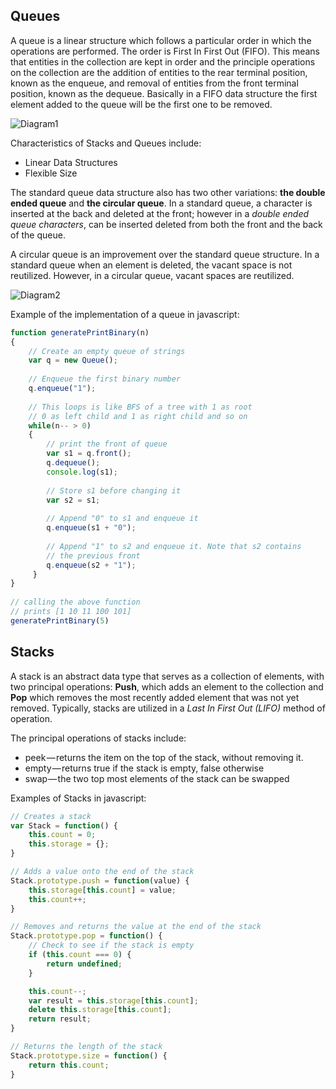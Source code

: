 ## Queues
A queue is a linear structure which follows a particular order in which the operations are performed. The order is First In First Out (FIFO). This means that entities in the collection are kept in order and the principle operations on the collection are the addition of entities to the rear terminal position, known as the enqueue, and removal of entities from the front terminal position, known as the dequeue. Basically in a FIFO data structure the first element added to the queue will be the first one to be removed. 

![Diagram1](https://www.studytonight.com/data-structures/images/introduction-to-queue.png)

Characteristics of Stacks and Queues include: 
* Linear Data Structures 
* Flexible Size 

The standard queue data structure also has two other variations: **the double ended queue** and **the circular queue**. In a standard queue, a character is inserted at the back and deleted at the front; however in a *double ended queue characters*, can be inserted deleted from both the front and the back of the queue. 

A circular queue is an improvement over the standard queue structure. In a standard queue when an element is deleted, the vacant space is not reutilized. However, in a circular queue, vacant spaces are reutilized. 

![Diagram2](https://he-s3.s3.amazonaws.com/media/uploads/51fe410.png)

Example of the implementation of a queue in javascript: 
```javascript 
function generatePrintBinary(n) 
{ 
    // Create an empty queue of strings 
    var q = new Queue(); 
           
    // Enqueue the first binary number 
    q.enqueue("1"); 
           
    // This loops is like BFS of a tree with 1 as root 
    // 0 as left child and 1 as right child and so on 
    while(n-- > 0) 
    { 
        // print the front of queue 
        var s1 = q.front(); 
        q.dequeue(); 
        console.log(s1); 
               
        // Store s1 before changing it 
        var s2 = s1; 
               
        // Append "0" to s1 and enqueue it 
        q.enqueue(s1 + "0"); 
               
        // Append "1" to s2 and enqueue it. Note that s2 contains 
        // the previous front 
        q.enqueue(s2 + "1"); 
     } 
} 
  
// calling the above function     
// prints [1 10 11 100 101] 
generatePrintBinary(5)
```

## Stacks 
A stack is an abstract data type that serves as a collection of elements, with two principal operations: __Push__, which adds an element to the collection and __Pop__ which removes the most recently added element that was not yet removed. Typically, stacks are utilized in a *Last In First Out (LIFO)* method of operation. 

The principal operations of stacks include: 
* peek — returns the item on the top of the stack, without removing it.
* empty — returns true if the stack is empty, false otherwise
* swap — the two top most elements of the stack can be swapped


Examples of Stacks in javascript: 
```javascript 
// Creates a stack
var Stack = function() {
    this.count = 0;
    this.storage = {};
}

// Adds a value onto the end of the stack
Stack.prototype.push = function(value) {
    this.storage[this.count] = value;
    this.count++;
}

// Removes and returns the value at the end of the stack
Stack.prototype.pop = function() {
    // Check to see if the stack is empty
    if (this.count === 0) {
        return undefined;
    }

    this.count--;
    var result = this.storage[this.count];
    delete this.storage[this.count];
    return result;
}

// Returns the length of the stack
Stack.prototype.size = function() {
    return this.count;
}
```
